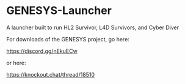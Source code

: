 # GENESYS-Launcher
A launcher built to run HL2 Survivor, L4D Survivors, and Cyber Diver

For downloads of the GENESYS project, go here:

https://discord.gg/nEkuECw 

or here: 

https://knockout.chat/thread/18510
